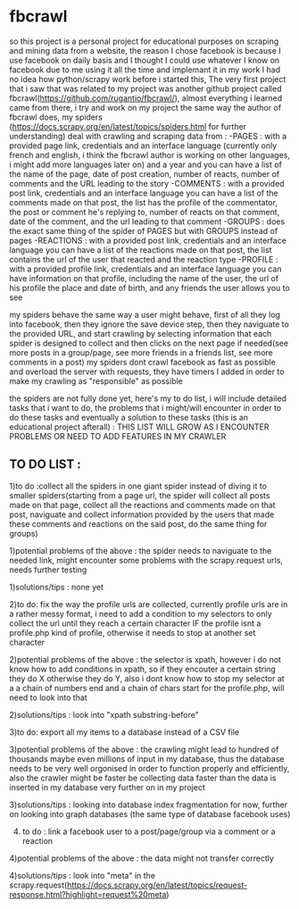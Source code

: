 # fbcrawl
so this project is a personal project for educational purposes on scraping and mining data from a website, the reason I chose facebook is because I use facebook on daily basis and I thought I could use whatever I know on facebook due to me using it all the time and implemant it in my work
I had no idea how python/scrapy work before i started this, The very first project that i saw that was related to my project was another github project called fbcrawl(https://github.com/rugantio/fbcrawl/), almost everything i learned came from there, i try and work on my project the same way the author of fbcrawl does,
my spiders (https://docs.scrapy.org/en/latest/topics/spiders.html for further understanding) deal with crawling and scraping data from : 
-PAGES : with a provided page link, credentials and an interface language (currently only french and english, i think the fbcrawl author is working on other languages, i might add more languages later on) and a year and you can have a list of the name of the page, date of post creation, number of reacts, number of comments and  the URL leading to the story
-COMMENTS : with a provided post link, credentials and an interface language you can have a list of the comments made on that post, the list has the profile of the commentator, the post or comment he's replying to, number of reacts on that comment, date of the comment, and the url leading to that comment
-GROUPS : does the exact same thing of the spider of PAGES but with GROUPS instead of pages
-REACTIONS : with a provided post link, credentials and an interface language you can have a list of the reactions made on that post, the list contains the url of the user that reacted and the reaction type
-PROFILE : with a provided profile link, credentials and an interface language you can have information on that profile, including the name of the user, the url of his profile the place and date of birth, and any friends the user allows you to see

my spiders behave the same way a user might behave, first of all they log into facebook, then they ignore the save device step, then they naviguate to the provided URL, and start crawling by selecting information that each spider is designed to collect and then clicks on the next page if needed(see more posts in a group/page, see more friends in a friends list, see more comments in a post)
my spiders dont crawl facebook as fast as possible and overload the server with requests, they have timers I added in order to make my crawling as "responsible" as possible

the spiders are not fully done yet, here's my to do list, i will include detailed tasks that i want to do, the problems that i might/will encounter in order to do these tasks and eventually a solution to these tasks (this is an educational project afterall) :
THIS LIST WILL GROW AS I ENCOUNTER PROBLEMS OR NEED TO ADD FEATURES IN MY CRAWLER

## TO DO LIST :

1)to do :collect all the spiders in one giant spider instead of diving it to smaller spiders(starting from a page url, the spider will collect all posts made on that page, collect all the reactions and comments made on that post, naviguate and collect information provided by the users that made these comments and reactions on the said post, do the same thing for groups)

1)potential problems of the above : the spider needs to naviguate to the needed link, might encounter some problems with the scrapy.request urls, needs further testing

1)solutions/tips : none yet


2)to do: fix the way the profile urls are collected, currently profile urls are in a rather messy format, i need to add a condition to my selectors to only collect the url until they reach a certain character IF the profile isnt a profile.php kind of profile, otherwise it needs to stop at another set character

2)potential problems of the above : the selector is xpath, however i do not know how to add conditions in xpath, so if they encouter a certain string they do X otherwise they do Y, also i dont know how to stop my selector at a a chain of numbers end and a chain of chars start for the profile.php, will need to look into that

2)solutions/tips : look into "xpath substring-before"


3)to do: export all my items to a database instead of a CSV file

3)potential problems of the above : the crawling might lead to hundred of thousands maybe even millions of input in my database, thus the database needs to be very well orgonised in order to function properly and efficiently, also the crawler might be faster be collecting data faster than the data is inserted in my database very further on in my project

3)solutions/tips : looking into database index fragmentation for now, further on looking into graph databases (the same type of database facebook uses)


4) to do : link a facebook user to a post/page/group via a comment or a reaction

4)potential problems of the above : the data might not transfer correctly

4)solutions/tips : look into "meta" in the scrapy.request(https://docs.scrapy.org/en/latest/topics/request-response.html?highlight=request%20meta)
